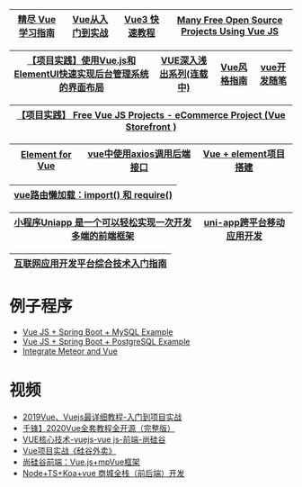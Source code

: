 

[精尽 Vue 学习指南](http://svip.iocoder.cn/Vue/tutorials/)|[Vue从入门到实战](https://www.kancloud.cn/dataoedu/vue/347790)|[Vue3 快速教程](https://www.yht7.com/vue2/vue-tutorial.html)|[Many Free Open Source Projects Using Vue JS ](https://www.sourcecodeexamples.net/2020/11/free-open-source-projects-using-vue-js.html)|
---|---|---|---|

[【项目实践】使用Vue.js和ElementUI快速实现后台管理系统的界面布局](https://www.jianshu.com/p/9bf451f36088)|[VUE深入浅出系列(连载中)](https://www.kancloud.cn/hanxt/vuejs2/1472211)|[Vue风格指南](https://cn.vuejs.org/v2/style-guide/#%E9%81%BF%E5%85%8D-v-if-%E5%92%8C-v-for-%E7%94%A8%E5%9C%A8%E4%B8%80%E8%B5%B7%E5%BF%85%E8%A6%81)|[vue开发随笔](https://www.kancloud.cn/vue2020/vue_ele/2318275)|
---|---|---|---|

[【项目实践】 Free Vue JS Projects - eCommerce Project (Vue Storefront )](https://www.sourcecodeexamples.net/2020/11/free-vue-js-projects-ecommerce-project.html)|
---|


[Element for Vue](https://element.eleme.cn/#/zh-CN)|[vue中使用axios调用后端接口](https://www.jianshu.com/p/269c5223a6f1)|[Vue + element项目搭建](https://www.kancloud.cn/iiplay/vue-element)|
---|---|---|

[vue路由懒加载：import() 和 require()](https://www.cnblogs.com/chenxi188/p/13947891.html)|
---|

[小程序Uniapp 是一个可以轻松实现一次开发多端的前端框架](https://www.kancloud.cn/gzamon/uni-app)|[uni-app跨平台移动应用开发](https://www.kancloud.cn/zengqs1976/uni-app/1143144)|
---|---|


[互联网应用开发平台综合技术入门指南](https://www.kancloud.cn/fang2099/rayplatform/2109037)|
---|


# 例子程序

* [Vue JS + Spring Boot + MySQL Example](https://www.javaguides.net/2021/08/vue-js-spring-boot-mysql-example.html)
* [Vue JS + Spring Boot + PostgreSQL Example](https://www.javaguides.net/2021/08/vue-js-spring-boot-postgresql-example.html)
* [Integrate Meteor and Vue](https://www.meteor.com/tutorials/vue/creating-an-app)

# 视频

* [2019Vue、Vuejs最详细教程-入门到项目实战](https://www.bilibili.com/video/av59594689?from=search&seid=17528250013004892245)
* [千锋】2020Vue全套教程全开源（完整版）](https://www.bilibili.com/video/BV1SJ41157Y9/?spm_id_from=333.788.videocard.11)
* [VUE核心技术-vuejs-vue js-前端-尚硅谷](https://www.bilibili.com/video/av49099807?from=search&seid=1207868749551698080)
 * [Vue项目实战《硅谷外卖》](https://www.bilibili.com/video/av27148092?from=search&seid=17221098319350707076 "基于Vue全家桶的在线外卖移动端 Web SPA, 实现了外卖应用的几大核心模块, 采用模块化、组件化、工程化的模式开发,项目架构: 前台: Vue全家桶 + ES6 + webpack 后台: Node + Express + MongoDB + Mongoose")
 * [尚硅谷前端：Vue.js+mpVue框架](https://www.bilibili.com/video/av67467785?from=search&seid=17221098319350707076)
* [Node+TS+Koa+vue 商城全栈（前后端）开发](https://www.bilibili.com/video/BV1dJ411K7pJ/?spm_id_from=333.788.videocard.18)




